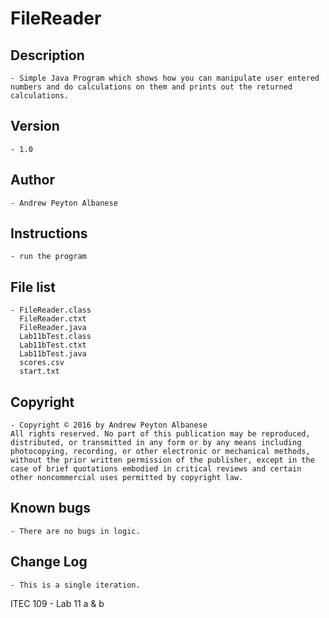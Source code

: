 # FileReader

## Description 
	- Simple Java Program which shows how you can manipulate user entered numbers and do calculations on them and prints out the returned calculations.
## Version 
	- 1.0
## Author 
	- Andrew Peyton Albanese
## Instructions 
	- run the program
## File list 
	- FileReader.class
	  FileReader.ctxt
	  FileReader.java
	  Lab11bTest.class
	  Lab11bTest.ctxt
	  Lab11bTest.java
	  scores.csv
	  start.txt
## Copyright 
	- Copyright © 2016 by Andrew Peyton Albanese
	All rights reserved. No part of this publication may be reproduced, distributed, or transmitted in any form or by any means including photocopying, recording, or other electronic or mechanical methods, without the prior written permission of the publisher, except in the case of brief quotations embodied in critical reviews and certain other noncommercial uses permitted by copyright law.
## Known bugs
	- There are no bugs in logic.
## Change Log 
	- This is a single iteration. 

ITEC 109 - Lab 11 a & b

